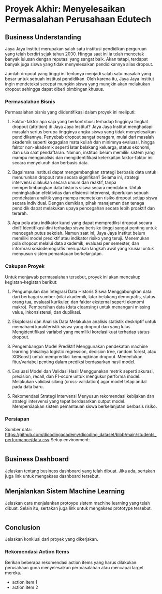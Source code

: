 # Proyek Akhir: Menyelesaikan Permasalahan Perusahaan Edutech

## Business Understanding
Jaya Jaya Institut merupakan salah satu institusi pendidikan perguruan yang telah berdiri sejak tahun 2000. Hingga saat ini ia telah mencetak banyak lulusan dengan reputasi yang sangat baik. Akan tetapi, terdapat banyak juga siswa yang tidak menyelesaikan pendidikannya alias dropout.

Jumlah dropout yang tinggi ini tentunya menjadi salah satu masalah yang besar untuk sebuah institusi pendidikan. Oleh karena itu, Jaya Jaya Institut ingin mendeteksi secepat mungkin siswa yang mungkin akan melakukan dropout sehingga dapat diberi bimbingan khusus.

### Permasalahan Bisnis
Permasalahan bisnis yang diidentifikasi dalam proyek ini meliputi:

1. Faktor-faktor apa saja yang berkontribusi terhadap tingginya tingkat dropout (attrition) di Jaya Jaya Institut?
   Jaya Jaya Institut menghadapi masalah serius berupa tingginya angka siswa yang tidak menyelesaikan pendidikannya. Penyebab dropout sangat beragam, mulai dari masalah akademik seperti kegagalan mata kuliah dan minimnya evaluasi, hingga faktor non-akademik seperti latar belakang keluarga, status ekonomi, dan usia saat pendaftaran. Namun, institusi belum memiliki sistem yang mampu menganalisis dan mengidentifikasi keterkaitan faktor-faktor ini secara menyeluruh dan berbasis data.

2. Bagaimana institusi dapat mengembangkan strategi berbasis data untuk menurunkan dropout rate secara signifikan?
   Selama ini, strategi intervensi dilakukan secara umum dan reaktif, tanpa mempertimbangkan data historis siswa secara mendalam. Untuk meningkatkan efektivitas dan efisiensi intervensi, diperlukan sebuah pendekatan analitik yang mampu memetakan risiko dropout setiap siswa secara individual. Dengan demikian, pihak manajemen dan tenaga pendidik dapat melakukan upaya pencegahan secara lebih proaktif dan terarah.

3. Apa pola atau indikator kunci yang dapat memprediksi dropout secara dini?
   Identifikasi dini terhadap siswa berisiko tinggi sangat penting untuk mencegah putus sekolah. Namun saat ini, Jaya Jaya Institut belum memiliki model prediktif atau indikator risiko yang teruji. Menemukan pola dropout melalui data akademik, evaluasi per semester, dan informasi sosiodemografis merupakan langkah awal yang krusial untuk menyusun sistem pemantauan berkelanjutan.

### Cakupan Proyek
Untuk menjawab permasalahan tersebut, proyek ini akan mencakup kegiatan-kegiatan berikut:

1. Pengumpulan dan Integrasi Data Historis Siswa
   Menggabungkan data dari berbagai sumber (nilai akademik, latar belakang demografis, status orang tua, evaluasi kurikuler, dan faktor eksternal seperti ekonomi makro).
   Pembersihan data (data cleansing) untuk menangani missing value, inkonsistensi, dan duplikasi.

2. Eksplorasi dan Analisis Data
   Melakukan analisis statistik deskriptif untuk memahami karakteristik siswa yang dropout dan yang lulus.
   Mengidentifikasi variabel yang memiliki korelasi kuat terhadap status dropout.

3. Pengembangan Model Prediktif
   Menggunakan pendekatan machine learning (misalnya logistic regression, decision tree, random forest, atau XGBoost) untuk memprediksi kemungkinan dropout.
   Menentukan fitur/variabel penting dalam prediksi berdasarkan hasil model.

4. Evaluasi Model dan Validasi Hasil
   Menggunakan metrik seperti akurasi, precision, recall, dan F1-score untuk mengukur performa model.
   Melakukan validasi silang (cross-validation) agar model tetap andal pada data baru.

5. Rekomendasi Strategi Intervensi
   Menyusun rekomendasi kebijakan dan strategi intervensi yang tepat berdasarkan output model.
   Mempersiapkan sistem pemantauan siswa berkelanjutan berbasis risiko.

### Persiapan

Sumber data: https://github.com/dicodingacademy/dicoding_dataset/blob/main/students_performance/data.csv
Setup environment:
```

```

## Business Dashboard
Jelaskan tentang business dashboard yang telah dibuat. Jika ada, sertakan juga link untuk mengakses dashboard tersebut.

## Menjalankan Sistem Machine Learning
Jelaskan cara menjalankan protoype sistem machine learning yang telah dibuat. Selain itu, sertakan juga link untuk mengakses prototype tersebut.

```

```

## Conclusion
Jelaskan konklusi dari proyek yang dikerjakan.

### Rekomendasi Action Items
Berikan beberapa rekomendasi action items yang harus dilakukan perusahaan guna menyelesaikan permasalahan atau mencapai target mereka.
- action item 1
- action item 2
